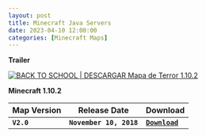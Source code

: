 ```yaml
---
layout: post
title: Minecraft Java Servers
date: 2023-04-10 12:00:00
categories: [Minecraft Maps]
---
```


**Trailer**

[![BACK TO SCHOOL | DESCARGAR Mapa de Terror 1.10.2](https://img.youtube.com/vi/4nSOpSQxFJ0/0.jpg)](https://www.youtube.com/watch?v=4nSOpSQxFJ0)


**Minecraft 1.10.2**

| Map Version | Release Date | Download |
| --- | --- | --- |
| **`V2.0`** | **`November 10, 2018`** | [**`Download`**](https://github.com/ScytedTV-Downloads/MCM-Back-to-School/releases/download/v2.0/Back-to-School_v2.0.zip) |

<!--
<details>
<summary>Show all versions</summary>
<p>
| Map Version | Release Date | Download |
| --- | --- | --- |
| **`V1.0`** | **`November 10, 2018`** | [**`Download`**]() |
</p>
</details>
-->